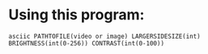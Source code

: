 Using this program:
===
```asciic PATHTOFILE(video or image) LARGERSIDESIZE(int) BRIGHTNESS(int(0-256)) CONTRAST(int(0-100))```
